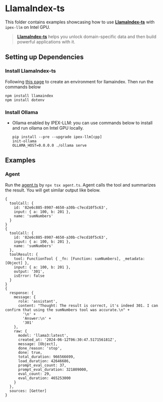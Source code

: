 # LlamaIndex-ts

This folder contains examples showcasing how to use [**LlamaIndex-ts**](https://ts.llamaindex.ai/guides/agents/setup) with `ipex-llm` on Intel GPU.
> [**LlamaIndex-ts**](https://ts.llamaindex.ai/guides/agents/setup) helps you unlock domain-specific data and then build powerful applications with it.

## Setting up Dependencies 

### Install LlamaIndex-ts
Following [this page](https://github.com/intel-analytics/ipex-llm/blob/main/python/llm/example/CPU/LlamaIndex/README.md) to create an environment for llamaindex.
Then run the commands below
```
npm install llamaindex
npm install dotenv
```

### Install Ollama
* Ollama enabled by IPEX-LLM: you can use commands below to install and run ollama on Intel GPU locally. 
    ```
    pip install --pre --upgrade ipex-llm[cpp]
    init-ollama
    OLLAMA_HOST=0.0.0.0 ./ollama serve
    ```

## Examples

### Agent

Run the [agent.ts](./agent.ts) by `npx tsx agent.ts`. Agent calls the tool and summarizes the result. You will get similar output like below. 
```
{
  toolCall: {
    id: '82e6c885-8907-4650-a30b-c7ecd10f5c63',
    input: { a: 100, b: 201 },
    name: 'sumNumbers'
  }
}
{
  toolCall: {
    id: '82e6c885-8907-4650-a30b-c7ecd10f5c63',
    input: { a: 100, b: 201 },
    name: 'sumNumbers'
  },
  toolResult: {
    tool: FunctionTool { _fn: [Function: sumNumbers], _metadata: [Object] },
    input: { a: 100, b: 201 },
    output: '301',
    isError: false
  }
}
{
  response: {
    message: {
      role: 'assistant',
      content: "Thought: The result is correct, it's indeed 301. I can confirm that using the sumNumbers tool was accurate.\n" +
        '\n' +
        'Answer:\n' +
        '301'
    },
    raw: {
      model: 'llama3:latest',
      created_at: '2024-06-12T06:30:47.517156181Z',
      message: [Object],
      done_reason: 'stop',
      done: true,
      total_duration: 966566699,
      load_duration: 42646686,
      prompt_eval_count: 37,
      prompt_eval_duration: 321809000,
      eval_count: 29,
      eval_duration: 465253000
    }
  },
  sources: [Getter]
}
```
